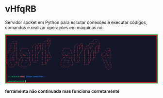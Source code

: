 # vHfqRB

Servidor socket em Python para escutar conexões e executar códigos, comandos e realizar operações em máquinas nó.

![tool](/ex.png)

__ferramenta não continuada mas funciona corretamente__

